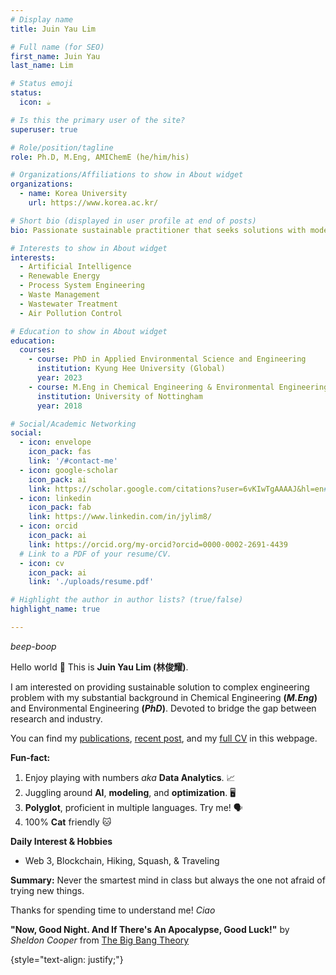 ```yaml
---
# Display name
title: Juin Yau Lim 

# Full name (for SEO)
first_name: Juin Yau
last_name: Lim 

# Status emoji
status:
  icon: ☕️

# Is this the primary user of the site?
superuser: true

# Role/position/tagline
role: Ph.D, M.Eng, AMIChemE (he/him/his)

# Organizations/Affiliations to show in About widget
organizations:
  - name: Korea University
    url: https://www.korea.ac.kr/

# Short bio (displayed in user profile at end of posts)
bio: Passionate sustainable practitioner that seeks solutions with modern approaches.

# Interests to show in About widget
interests:
  - Artificial Intelligence
  - Renewable Energy
  - Process System Engineering
  - Waste Management
  - Wastewater Treatment
  - Air Pollution Control

# Education to show in About widget
education:
  courses:
    - course: PhD in Applied Environmental Science and Engineering
      institution: Kyung Hee University (Global)
      year: 2023
    - course: M.Eng in Chemical Engineering & Environmental Engineering
      institution: University of Nottingham
      year: 2018

# Social/Academic Networking
social:
  - icon: envelope
    icon_pack: fas
    link: '/#contact-me'
  - icon: google-scholar
    icon_pack: ai
    link: https://scholar.google.com/citations?user=6vKIwTgAAAAJ&hl=en#
  - icon: linkedin
    icon_pack: fab
    link: https://www.linkedin.com/in/jylim8/
  - icon: orcid
    icon_pack: ai
    link: https://orcid.org/my-orcid?orcid=0000-0002-2691-4439
  # Link to a PDF of your resume/CV.
  - icon: cv
    icon_pack: ai
    link: './uploads/resume.pdf'

# Highlight the author in author lists? (true/false)
highlight_name: true

---
```


*beep-boop* 

Hello world 👋 This is **Juin Yau Lim (林俊耀)**. 

I am interested on providing sustainable solution to complex engineering problem with my substantial background in Chemical Engineering **(*M.Eng*)** and Environmental Engineering **(*PhD*)**. Devoted to bridge the gap between research and industry.

You can find my [publications](./publication/), [recent post](./post/), and my [full CV](/uploads/resume.pdf) in this webpage.

**Fun-fact:**
1. Enjoy playing with numbers _aka_ **Data Analytics**.             📈
2. Juggling around **AI**, **modeling**, and **optimization**.      🖥️
3. **Polyglot**, proficient in multiple languages. Try me!          🗣️
4. 100% **Cat** friendly                                            🐱

**Daily Interest & Hobbies**
- Web 3, Blockchain, Hiking, Squash, & Traveling 

**Summary:**
Never the smartest mind in class but always the one not afraid of trying new things. 

Thanks for spending time to understand me! *Ciao*

**"Now, Good Night. And If There's An Apocalypse, Good Luck!"** 
by _Sheldon Cooper_ from [The Big Bang Theory](https://www.warnerbros.com/tv/big-bang-theory)

{style="text-align: justify;"}